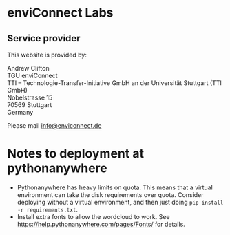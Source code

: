 # enviConnect Labs

## Service provider

This website is provided by:

Andrew Clifton  
TGU enviConnect  
TTI – Technologie-Transfer-Initiative GmbH an der Universität Stuttgart (TTI GmbH)  
Nobelstrasse 15  
70569 Stuttgart  
Germany

Please mail [info@enviconnect.de](info@enviconnect.de)

# Notes to deployment at pythonanywhere

- Pythonanywhere has heavy limits on quota. This means that a virtual environment can take the disk requirements over quota. Consider deploying without a virtual environment, and then just doing `pip install -r requirements.txt`.
- Install extra fonts to allow the wordcloud to work. See https://help.pythonanywhere.com/pages/Fonts/ for details.
